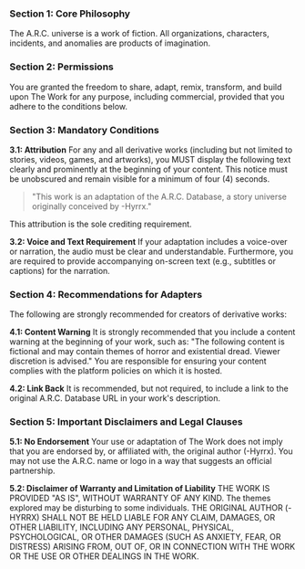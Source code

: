 ### Section 1: Core Philosophy
The A.R.C. universe is a work of fiction. All organizations, characters, incidents, and anomalies are products of imagination.

### Section 2: Permissions
You are granted the freedom to share, adapt, remix, transform, and build upon The Work for any purpose, including commercial, provided that you adhere to the conditions below.

### Section 3: Mandatory Conditions

**3.1: Attribution**
For any and all derivative works (including but not limited to stories, videos, games, and artworks), you MUST display the following text clearly and prominently at the beginning of your content. This notice must be unobscured and remain visible for a minimum of four (4) seconds.

> "This work is an adaptation of the A.R.C. Database, a story universe originally conceived by -Hyrrx."

This attribution is the sole crediting requirement.

**3.2: Voice and Text Requirement**
If your adaptation includes a voice-over or narration, the audio must be clear and understandable. Furthermore, you are required to provide accompanying on-screen text (e.g., subtitles or captions) for the narration.

### Section 4: Recommendations for Adapters

The following are strongly recommended for creators of derivative works:

**4.1: Content Warning**
It is strongly recommended that you include a content warning at the beginning of your work, such as: "The following content is fictional and may contain themes of horror and existential dread. Viewer discretion is advised." You are responsible for ensuring your content complies with the platform policies on which it is hosted.

**4.2: Link Back**
It is recommended, but not required, to include a link to the original A.R.C. Database URL in your work's description.

### Section 5: Important Disclaimers and Legal Clauses

**5.1: No Endorsement**
Your use or adaptation of The Work does not imply that you are endorsed by, or affiliated with, the original author (-Hyrrx). You may not use the A.R.C. name or logo in a way that suggests an official partnership.

**5.2: Disclaimer of Warranty and Limitation of Liability**
THE WORK IS PROVIDED "AS IS", WITHOUT WARRANTY OF ANY KIND. The themes explored may be disturbing to some individuals. THE ORIGINAL AUTHOR (-HYRRX) SHALL NOT BE HELD LIABLE FOR ANY CLAIM, DAMAGES, OR OTHER LIABILITY, INCLUDING ANY PERSONAL, PHYSICAL, PSYCHOLOGICAL, OR OTHER DAMAGES (SUCH AS ANXIETY, FEAR, OR DISTRESS) ARISING FROM, OUT OF, OR IN CONNECTION WITH THE WORK OR THE USE OR OTHER DEALINGS IN THE WORK.
